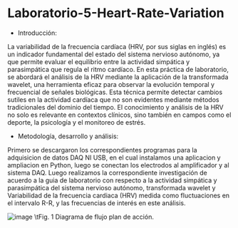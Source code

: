 # Laboratorio-5-Heart-Rate-Variation

- Introducción:
  
La variabilidad de la frecuencia cardíaca (HRV, por sus siglas en inglés) es un indicador fundamental del estado del sistema nervioso autónomo, ya que permite evaluar el equilibrio entre la actividad simpática y parasimpática que regula el ritmo cardíaco. En esta práctica de laboratorio, se abordará el análisis de la HRV mediante la aplicación de la transformada wavelet, una herramienta eficaz para observar la evolución temporal y frecuencial de señales biológicas. Esta técnica permite detectar cambios sutiles en la actividad cardíaca que no son evidentes mediante métodos tradicionales del dominio del tiempo. El conocimiento y análisis de la HRV no solo es relevante en contextos clínicos, sino también en campos como el deporte, la psicología y el monitoreo de estrés.

- Metodología, desarrollo y análisis:

Primero se descargaron los correspondientes programas para la adquisicion de datos DAQ NI USB, en el cual instalamos una aplicacion y ampliacion en Python, luego se conectan los electrodos al amplificador y al sistema DAQ. Luego realizamos la correspondiente investigación de acuerdo a la guia de laboratorio con respecto a la actividad simpática y parasimpática del sistema nervioso autónomo, transformada wavelet y Variabilidad de la frecuencia cardiaca (HRV) medida como fluctuaciones en el intervalo R-R, y las frecuencias de interés en este análisis.

![image](https://github.com/user-attachments/assets/ab3df84d-3256-4978-8a06-895365832d51)
\tFig. 1 Diagrama de flujo plan de acción.

